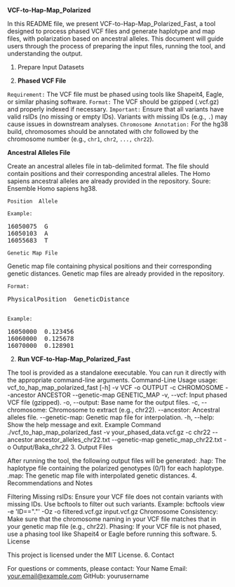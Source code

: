 **VCF-to-Hap-Map_Polarized**

In this README file, we present VCF-to-Hap-Map_Polarized_Fast, a tool designed to process phased VCF files and generate haplotype and map files, with polarization based on ancestral alleles. This document will guide users through the process of preparing the input files, running the tool, and understanding the output.
1. Prepare Input Datasets

1. **Phased VCF File**

`Requirement:` The VCF file must be phased using tools like Shapeit4, Eagle, or similar phasing software.
`Format:` The VCF should be gzipped (.vcf.gz) and properly indexed if necessary.
`Important:` Ensure that all variants have valid rsIDs (no missing or empty IDs). Variants with missing IDs (e.g., `.`) may cause issues in downstream analyses.
`Chromosome Annotation:` For the hg38 build, chromosomes should be annotated with chr followed by the chromosome number (e.g., `chr1`, `chr2`, `...,` `chr22`).

**Ancestral Alleles File**

Create an ancestral alleles file in tab-delimited format. The file should contain positions and their corresponding ancestral alleles.
The Homo sapiens ancestral alleles are already provided in the repository. Soure: Ensemble Homo sapiens hg38. 


`Position  Allele`

`Example:`

<pre>
16050075  G
16050103  A
16055683  T
</pre>

`Genetic Map File`

Genetic map file containing physical positions and their corresponding genetic distances.
Genetic map files are already provided in the repository. 

`Format:`

<pre>
PhysicalPosition  GeneticDistance
  </pre>
  
`Example:`

<pre>
16050000  0.123456
16060000  0.125678
16070000  0.128901
</pre>

2. **Run VCF-to-Hap-Map_Polarized_Fast**

The tool is provided as a standalone executable. You can run it directly with the appropriate command-line arguments.
Command-Line Usage
usage: vcf_to_hap_map_polarized_fast [-h] -v VCF -o OUTPUT -c CHROMOSOME --ancestor ANCESTOR --genetic-map GENETIC_MAP
-v, --vcf: Input phased VCF file (gzipped).
-o, --output: Base name for the output files.
-c, --chromosome: Chromosome to extract (e.g., chr22).
--ancestor: Ancestral alleles file.
--genetic-map: Genetic map file for interpolation.
-h, --help: Show the help message and exit.
Example Command
./vcf_to_hap_map_polarized_fast -v your_phased_data.vcf.gz -c chr22 --ancestor ancestor_alleles_chr22.txt --genetic-map genetic_map_chr22.txt -o Output/Baka_chr22
3. Output Files

After running the tool, the following output files will be generated:
<output>.hap: The haplotype file containing the polarized genotypes (0/1) for each haplotype.
<output>.map: The genetic map file with interpolated genetic distances.
4. Recommendations and Notes

Filtering Missing rsIDs: Ensure your VCF file does not contain variants with missing IDs. Use bcftools to filter out such variants.
Example:
bcftools view -e 'ID=="."' -Oz -o filtered.vcf.gz input.vcf.gz
Chromosome Consistency: Make sure that the chromosome naming in your VCF file matches that in your genetic map file (e.g., chr22).
Phasing: If your VCF file is not phased, use a phasing tool like Shapeit4 or Eagle before running this software.
5. License

This project is licensed under the MIT License.
6. Contact

For questions or comments, please contact:
Your Name
Email: your.email@example.com
GitHub: yourusername
